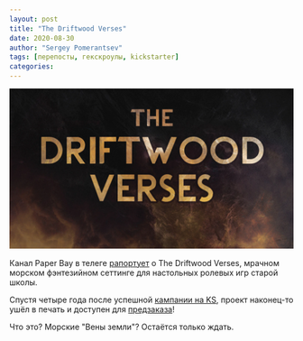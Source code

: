 ```yaml
---
layout: post
title: "The Driftwood Verses"
date: 2020-08-30
author: "Sergey Pomerantsev"
tags: [перепосты, гекскроулы, kickstarter]
categories:
---
```


![](/assets/images/driftwood.webp)

Канал Paper Bay в телеге [рапортует](https://t.me/paperbay/76) о The Driftwood Verses, мрачном морском фэнтезийном сеттинге для настольных ролевых игр старой школы.

Спустя четыре года после успешной [кампании на KS](https://www.kickstarter.com/projects/464014331/the-driftwood-verses/), проект наконец-то ушёл в печать и доступен для [предзаказа](http://redmoonmedicineshow.com/#/the-driftwood-verses)!

Что это? Морские "Вены земли"? Остаётся только ждать.
